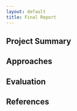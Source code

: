 ```yaml
---
layout: default
title: Final Report
---
```

## Project Summary
## Approaches
## Evaluation
## References
